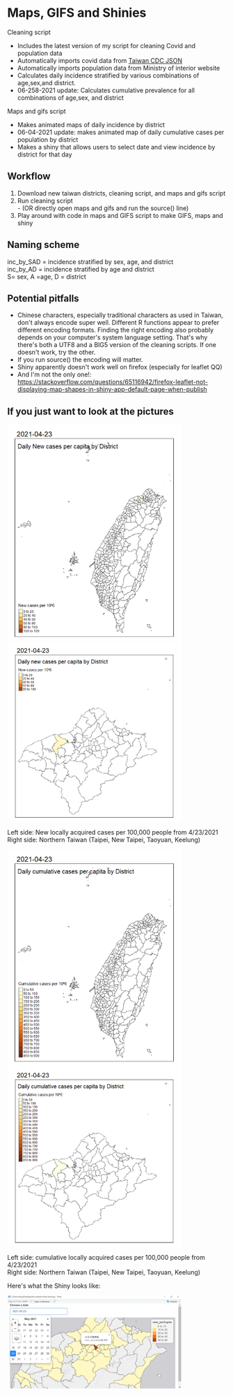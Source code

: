 # Maps, GIFS and Shinies

Cleaning script
 - Includes the latest version of my script for cleaning Covid and population data
 - Automatically imports covid data from <a href="https://data.cdc.gov.tw/"> Taiwan CDC JSON </a>
 - Automatically imports population data from Ministry of interior website
 - Calculates daily incidence stratified by various combinations of age,sex,and district.    
 - 06-258-2021 update: Calculates cumulative prevalence for all combinations of age,sex, and district

Maps and gifs script
- Makes animated maps of daily incidence by district
- 06-04-2021 update: makes animated map of daily cumulative cases per population by district
- Makes a shiny that allows users to select date and view incidence by district for that day

## Workflow

1. Download new taiwan districts, cleaning script, and maps and gifs script
2. Run cleaning script    
       - (OR directly open maps and gifs and run the source() line)
3. Play around with code in maps and GIFS script to make GIFS, maps and shiny


## Naming scheme
inc_by_SAD = incidence stratified by sex, age, and district   
inc_by_AD  = incidence stratified by age and district   
S= sex, A =age, D = district   

## Potential pitfalls
 - Chinese characters, especially traditional characters as used in Taiwan, don't always encode super well. Different R functions appear to prefer different encoding formats. Finding the right encoding also probably depends on your computer's system language setting. That's why there's both a UTF8 and a BIG5 version of the cleaning scripts. If one doesn't work, try the other.
 - If you run source() the encoding will matter. 
 - Shiny apparently doesn't work well on firefox (especially for leaflet QQ) 
 - And I'm not the only one!: https://stackoverflow.com/questions/65116942/firefox-leaflet-not-displaying-map-shapes-in-shiny-app-default-page-when-publish 

## If you just want to look at the pictures

<img src="https://github.com/Russell-Shean/Covid_SHINY_MAP/raw/main/quanguo_inc.gif" width="400" height="auto" /><img src="https://github.com/Russell-Shean/Covid_SHINY_MAP/raw/main/beibu_inc.gif" width="400" height=auto />

Left side: New locally acquired cases per 100,000 people from 4/23/2021    
Right side: Northern Taiwan (Taipei, New Taipei, Taoyuan, Keelung)   
   
<img src="https://github.com/Russell-Shean/Covid_SHINY_MAP/raw/main/quanguo_prev.gif" width="400" height="auto" /><img src="https://github.com/Russell-Shean/Covid_SHINY_MAP/raw/main/beibu_prev.gif" width="400" height=auto />

Left side: cumulative locally acquired cases per 100,000 people from 4/23/2021    
Right side: Northern Taiwan (Taipei, New Taipei, Taoyuan, Keelung)      
         
         


Here's what the Shiny looks like:    

<img src="https://github.com/Russell-Shean/Covid_SHINY_MAP/blob/main/192618317_223019976297967_895173108556869321_n.png" width="400" height=auto />



